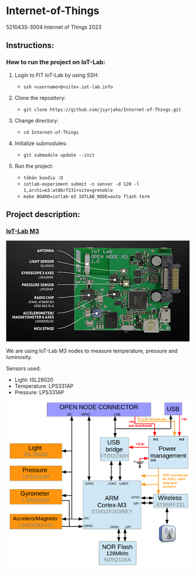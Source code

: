 # Internet-of-Things
521043S-3004 Internet of Things 2023

## Instructions:

### How to run the project on IoT-Lab:
1. Login to FIT IoT-Lab by using SSH:
    - ```ssh <username>@<site>.iot-lab.info```

2. Clone the repository:
    - ```git clone https://github.com/jsyrjako/Internet-of-Things.git```

3. Change directory:
    - ```cd Internet-of-Things```

4. Initialize submodules:
    - ```git submodule update --init```

5. Run the project:
    - ```tähän koodia :D```
    - ```iotlab-experiment submit -n sensor -d 120 -l 1,archi=m3:at86rf231+site=grenoble```
    - ```make BOARD=iotlab-m3 IOTLAB_NODE=auto flash term```

## Project description:

### [IoT-Lab M3](https://iot-lab.github.io/docs/boards/iot-lab-m3/)
![Image of IoT-Lab M3](./images/m3-impl.png)

We are using IoT-Lab M3 nodes to measure temperature, pressure and luminosity.

Sensors used:
- Light: ISL29020
- Temperature: LPS331AP
- Pressure: LPS331AP

![Architecture of the M3](./images/m3-architecture.png)
